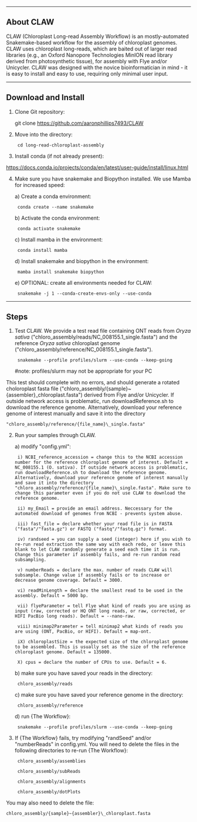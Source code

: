 ---------------------------------------------------------

About CLAW
---------------------------------------------------------

CLAW (Chloroplast Long-read Assembly Workflow) is an mostly-automated Snakemake-based workflow for the assembly of chloroplast genomes. CLAW uses chloroplast long-reads, which are baited out of larger read libraries (e.g., an Oxford Nanopore Technologies MinION read library derived from photosynthetic tissue), for assembly with Flye and/or Unicycler. CLAW was designed with the novice bioinformatician in mind - it is easy to install and easy to use, requiring only minimal user input.

---------------------------------------------------------

Download and Install
---------------------------------------------------------

1. Clone Git repository:
	
	git clone https://github.com/aaronphillips7493/CLAW

2. Move into the directory:
	
		cd long-read-chloroplast-assembly

3. Install conda (if not already present):

https://docs.conda.io/projects/conda/en/latest/user-guide/install/linux.html

4. Make sure you have snakemake and Biopython installed. We use Mamba for increased speed:

	a) Create a conda environment:

		conda create --name snakemake

	b) Activate the conda environment:

		conda activate snakemake

	c) Install mamba in the environment:

		conda install mamba

	d) Install snakemake and biopython in the environment:

		mamba install snakemake biopython

	e) OPTIONAL: create all environments needed for CLAW:

		snakemake -j 1 --conda-create-envs-only --use-conda

---------------------------------------------------------

Steps
---------------------------------------------------------

1. Test CLAW. We provide a test read file containing ONT reads from _Oryza sativa_ ("chloro_assembly/reads/NC_008155.1_single.fasta") and the reference _Oryza sativa_ chloroplast genome ("chloro_assembly/reference/NC_008155.1_single.fasta").

		snakemake --profile profiles/slurm --use-conda --keep-going
	
	#note: profiles/slurm may not be appropriate for your PC

This test should complete with no errors, and should generate a rotated choloroplast fasta file ("chloro_assembly/{sample}~{assembler}\_chloroplast.fasta") derived from Flye and/or Unicycler. If outside network access is problematic, run downloadReference.sh to download the reference genome. Alternatively, download your reference genome of interest manually and save it into the directory 

	"chloro_assembly/reference/{file_name}\_single.fasta"

2. Run your samples through CLAW.

	a) modify "config.yml":
	
		i) NCBI_reference_accession = change this to the NCBI accession number for the reference chloroplast genome of interest. Default = NC_008155.1 (O. sativa). If outside network access is problematic, run downloadReference.sh to download the reference genome. Alternatively, download your reference genome of interest manually and save it into the directory "chloro_assembly/reference/{file_name}\_single.fasta". Make sure to change this parameter even if you do not use CLAW to download the reference genome.
		
		ii) my_Email = provide an email address. Neccessary for the automated download of genomes from NCBI - prevents system abuse.
		
		iii) fast_file = declare whether your read file is in FASTA ("fasta"/"fasta.gz") or FASTQ ("fastq"/"fastq.gz") format.
		
		iv) randseed = you can supply a seed (integer) here if you wish to re-run read extraction the same way with each redo, or leave this blank to let CLAW randomly generate a seed each time it is run. Change this parameter if assembly fails, and re-run random read subsampling.
		
		v) numberReads = declare the max. number of reads CLAW will subsample. Change value if assembly fails or to increase or decrease genome coverage. Default = 3000.
		
		vi) readMinLength = declare the smallest read to be used in the assembly. Default = 5000 bp.
		
		vii) flyeParameter = tell Flye what kind of reads you are using as input (raw, corrected or HQ ONT long reads, or raw, corrected, or HIFI PacBio long reads). Default = --nano-raw.
		
		viii) minimap2Parameter = tell minimap2 what kinds of reads you are using (ONT, PacBio, or HIFI). Default = map-ont.
		
		iX) chloroplastSize = the expected size of the chloroplast genome to be assembled. This is usually set as the size of the reference chloroplast genome. Default = 135000.
		
		X) cpus = declare the number of CPUs to use. Default = 6.
		
	b) make sure you have saved your reads in the directory:
		
		chloro_assembly/reads
		
	c) make sure you have saved your reference genome in the directory:
		
		chloro_assembly/reference
		
	d) run {The Workflow}:
		
		snakemake --profile profiles/slurm --use-conda --keep-going
		
3. If {The Workflow} fails, try modifying "randSeed" and/or "numberReads" in config.yml. You will need to delete the files in the following directories to re-run {The Workflow}:

		chloro_assembly/assemblies
	
		chloro_assembly/subReads
	
		chloro_assembly/alignments
	
		chloro_assembly/dotPlots

You may also need to delete the file:

	chloro_assembly/{sample}~{assembler}\_chloroplast.fasta
